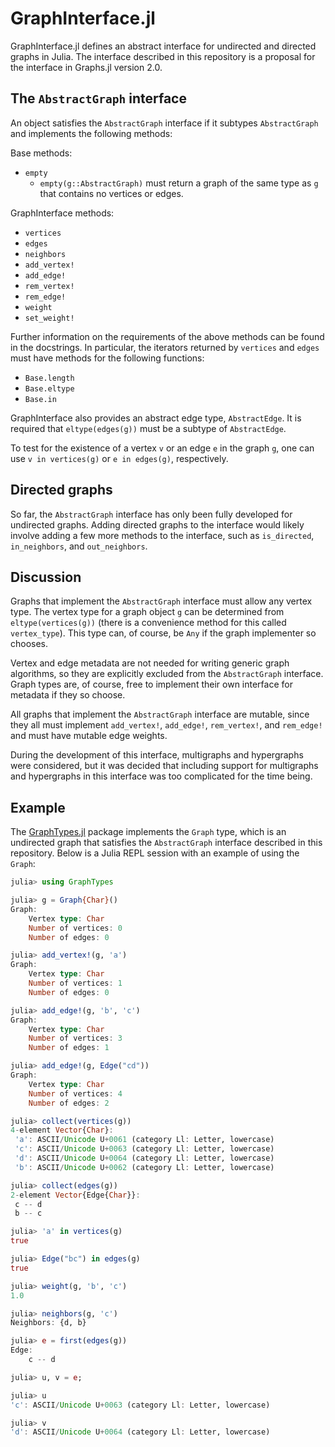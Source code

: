 

# GraphInterface.jl

GraphInterface.jl defines an abstract interface for undirected and directed graphs in Julia.
The interface described in this repository is a proposal for the interface in Graphs.jl version
2.0.


## The `AbstractGraph` interface

An object satisfies the `AbstractGraph` interface if it subtypes `AbstractGraph` and implements
the following methods:

Base methods:
- `empty`
  - `empty(g::AbstractGraph)` must return a graph of the same type as `g` that contains no
    vertices or edges.

GraphInterface methods:
- `vertices`
- `edges`
- `neighbors`
- `add_vertex!`
- `add_edge!`
- `rem_vertex!`
- `rem_edge!`
- `weight`
- `set_weight!`

Further information on the requirements of the above methods can be found in the docstrings.
In particular, the iterators returned by `vertices` and `edges` must have methods for the
following functions:

- `Base.length`
- `Base.eltype`
- `Base.in`

GraphInterface also provides an abstract edge type, `AbstractEdge`. It is required that
`eltype(edges(g))` must be a subtype of `AbstractEdge`.

To test for the existence of a vertex `v` or an edge `e` in the graph `g`, one can
use `v in vertices(g)` or `e in edges(g)`, respectively.


## Directed graphs

So far, the `AbstractGraph` interface has only been fully developed for undirected graphs.
Adding directed graphs to the interface would likely involve adding a few more methods to the
interface, such as `is_directed`, `in_neighbors`, and `out_neighbors`.


## Discussion

Graphs that implement the `AbstractGraph` interface must allow any vertex type. The vertex type
for a graph object `g` can be determined from `eltype(vertices(g))` (there is a convenience method
for this called `vertex_type`). This type can, of course, be `Any` if the graph implementer
so chooses.

Vertex and edge metadata are not needed for writing generic graph algorithms, so they are
explicitly excluded from the `AbstractGraph` interface. Graph types are, of course, free to
implement their own interface for metadata if they so choose.

All graphs that implement the `AbstractGraph` interface are mutable, since they all must implement
`add_vertex!`, `add_edge!`, `rem_vertex!`, and `rem_edge!` and must have mutable edge weights.

During the development of this interface, multigraphs and hypergraphs were considered, but it
was decided that including support for multigraphs and hypergraphs in this interface was too
complicated for the time being.


## Example

The [GraphTypes.jl](https://github.com/CameronBieganek/GraphTypes.jl) package implements the
`Graph` type, which is an undirected graph that satisfies the `AbstractGraph` interface described
in this repository. Below is a Julia REPL session with an example of using the `Graph`:

```julia
julia> using GraphTypes

julia> g = Graph{Char}()
Graph:
    Vertex type: Char
    Number of vertices: 0
    Number of edges: 0

julia> add_vertex!(g, 'a')
Graph:
    Vertex type: Char
    Number of vertices: 1
    Number of edges: 0

julia> add_edge!(g, 'b', 'c')
Graph:
    Vertex type: Char
    Number of vertices: 3
    Number of edges: 1

julia> add_edge!(g, Edge("cd"))
Graph:
    Vertex type: Char
    Number of vertices: 4
    Number of edges: 2

julia> collect(vertices(g))
4-element Vector{Char}:
 'a': ASCII/Unicode U+0061 (category Ll: Letter, lowercase)
 'c': ASCII/Unicode U+0063 (category Ll: Letter, lowercase)
 'd': ASCII/Unicode U+0064 (category Ll: Letter, lowercase)
 'b': ASCII/Unicode U+0062 (category Ll: Letter, lowercase)

julia> collect(edges(g))
2-element Vector{Edge{Char}}:
 c -- d
 b -- c

julia> 'a' in vertices(g)
true

julia> Edge("bc") in edges(g)
true

julia> weight(g, 'b', 'c')
1.0

julia> neighbors(g, 'c')
Neighbors: {d, b}

julia> e = first(edges(g))
Edge:
    c -- d

julia> u, v = e;

julia> u
'c': ASCII/Unicode U+0063 (category Ll: Letter, lowercase)

julia> v
'd': ASCII/Unicode U+0064 (category Ll: Letter, lowercase)
```
